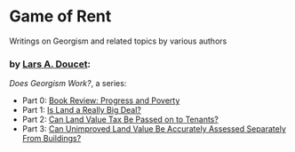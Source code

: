 # Game of Rent

Writings on Georgism and related topics by various authors

### by [Lars A. Doucet](content/ldoucet/lars-a-doucet):

*Does Georgism Work?*, a series:

- Part 0: [Book Review: Progress and Poverty](content/ldoucet/progress-and-poverty-review)
- Part 1: [Is Land a Really Big Deal?](content/ldoucet/is-land-a-big-deal)
- Part 2: [Can Land Value Tax Be Passed on to Tenants?](content/ldoucet/can-lvt-be-passed-on-to-tenants)
- Part 3: [Can Unimproved Land Value Be Accurately Assessed Separately From Buildings?](content/ldoucet/can-land-be-accurately-assessed)


